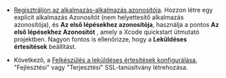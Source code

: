 
* [Regisztráljon az alkalmazás-alkalmazás azonosítója](https://developer.apple.com/library/ios/documentation/IDEs/Conceptual/AppDistributionGuide/MaintainingProfiles/MaintainingProfiles.html#//apple_ref/doc/uid/TP40012582-CH30-SW991). Hozzon létre egy explicit alkalmazás Azonosítót (nem helyettesítő alkalmazás azonosítója), és **Az első lépésekhez azonosítója**, használja a pontos **Az első lépésekhez Azonosítót** , amely a Xcode quickstart útmutató projektben. Nagyon fontos is ellenőrizze, hogy a **Leküldéses értesítések** beállítást. 

* Következő, a [Felkészülés a leküldéses értesítések konfigurálása](https://developer.apple.com/library/ios/documentation/IDEs/Conceptual/AppDistributionGuide/AddingCapabilities/AddingCapabilities.html#//apple_ref/doc/uid/TP40012582-CH26-SW6), "Fejlesztési" vagy "Terjesztési" SSL-tanúsítvány létrehozása.
